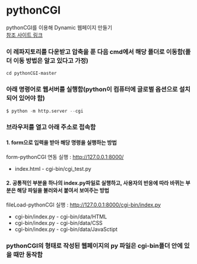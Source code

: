 # pythonCGI

pythonCGI를 이용해 Dynamic 웹페이지 만들기  
[참조 사이트 링크](https://dzone.com/articles/python-simple-http-server-with-cgi-scripts-enabled)  

### 이 레파지토리를 다운받고 압축을 푼 다음 cmd에서 해당 폴더로 이동함(폴더 이동 방법은 알고 있다고 가정)  
```
cd pythonCGI-master
```

### 아래 명령어로 웹서버를 실행함(python이 컴퓨터에 글로벌 옵션으로 설치되어 있어야 함)  
```python
$ python -m http.server --cgi
```

### 브라우저를 열고 아래 주소로 접속함  
#### 1. form으로 입력을 받아 해당 명령을 실행하는 방법  
form-pythonCGI 연동 실행 : http://127.0.0.1:8000/  
* index.html - cgi-bin/cgi_test.py  

#### 2. 공통적인 부분을 하나의 index.py파일로 실행하고, 사용자의 반응에 따라 바뀌는 부분은 해당 파일을 불러와서 붙여서 보여주는 방법  
fileLoad-pythonCGI 실행 : http://127.0.0.1:8000/cgi-bin/index.py  
* cgi-bin/index.py - cgi-bin/data/HTML  
* cgi-bin/index.py - cgi-bin/data/CSS  
* cgi-bin/index.py - cgi-bin/data/JavaSctipt  

### pythonCGI의 형태로 작성된 웹페이지의 py 파일은 cgi-bin폴더 안에 있을 때만 동작함  

